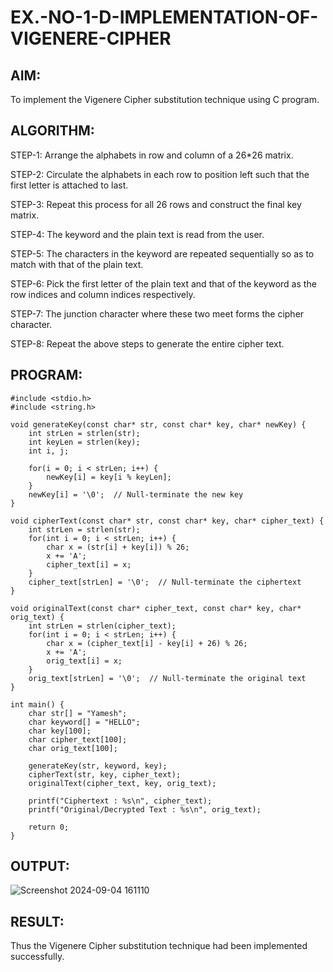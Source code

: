 # EX.-NO-1-D-IMPLEMENTATION-OF-VIGENERE-CIPHER

## AIM:
  To implement the Vigenere Cipher substitution technique using C program.
  
## ALGORITHM:
  STEP-1: Arrange the alphabets in row and column of a 26*26 matrix.
  
  STEP-2: Circulate the alphabets in each row to position left such that the first letter is attached to last.
 
  STEP-3: Repeat this process for all 26 rows and construct the final key matrix.
  
  STEP-4: The keyword and the plain text is read from the user.
  
  STEP-5: The characters in the keyword are repeated sequentially so as to match with that of the plain text.
  
  STEP-6: Pick the first letter of the plain text and that of the keyword as the row  indices and column indices respectively.
  
  STEP-7: The junction character where these two meet forms the cipher character.
  
  STEP-8: Repeat the above steps to generate the entire cipher text.
  
## PROGRAM:
```
#include <stdio.h>
#include <string.h>

void generateKey(const char* str, const char* key, char* newKey) {
    int strLen = strlen(str);
    int keyLen = strlen(key);
    int i, j;

    for(i = 0; i < strLen; i++) {
        newKey[i] = key[i % keyLen];
    }
    newKey[i] = '\0';  // Null-terminate the new key
}

void cipherText(const char* str, const char* key, char* cipher_text) {
    int strLen = strlen(str);
    for(int i = 0; i < strLen; i++) {
        char x = (str[i] + key[i]) % 26;
        x += 'A';
        cipher_text[i] = x;
    }
    cipher_text[strLen] = '\0';  // Null-terminate the ciphertext
}

void originalText(const char* cipher_text, const char* key, char* orig_text) {
    int strLen = strlen(cipher_text);
    for(int i = 0; i < strLen; i++) {
        char x = (cipher_text[i] - key[i] + 26) % 26;
        x += 'A';
        orig_text[i] = x;
    }
    orig_text[strLen] = '\0';  // Null-terminate the original text
}

int main() {
    char str[] = "Yamesh";
    char keyword[] = "HELLO";
    char key[100];
    char cipher_text[100];
    char orig_text[100];

    generateKey(str, keyword, key);
    cipherText(str, key, cipher_text);
    originalText(cipher_text, key, orig_text);

    printf("Ciphertext : %s\n", cipher_text);
    printf("Original/Decrypted Text : %s\n", orig_text);

    return 0;
}

```
## OUTPUT:
![Screenshot 2024-09-04 161110](https://github.com/user-attachments/assets/97da8ef6-63eb-4937-b2a9-f7911c1db153)

## RESULT:
  Thus the Vigenere Cipher substitution technique had been implemented successfully.
